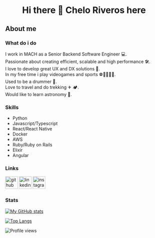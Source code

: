 <h1 align="center">
Hi there 👋 Chelo Riveros here
</h1>

## About me

### What do i do

I work in MACH as a Senior Backend Software Engineer 💻.  
Passionate about creating efficient, scalable and high performance 🛠.  
I love to develop great UX and DX solutions 🔮.  
In my free time i play videogames and sports ⚽🥎🚴‍♀️🏇.  
Used to be a drummer 🥁.  
Love to travel and do trekking ✈ 🏕.  
Would like to learn astronomy 🔭.

### Skills
- Python
- Javascript/Typescript
- React/React Native
- Docker
- AWS
- Ruby/Ruby on Rails
- Elixir
- Angular

### Links
[<img src='https://cdn.jsdelivr.net/npm/simple-icons@3.0.1/icons/github.svg' alt='github' height='40'>](https://github.com/cheloriveros)  [<img src='https://cdn.jsdelivr.net/npm/simple-icons@3.0.1/icons/linkedin.svg' alt='linkedin' height='40'>](https://www.linkedin.com/in/marceloriveros/)  [<img src='https://cdn.jsdelivr.net/npm/simple-icons@3.0.1/icons/instagram.svg' alt='instagram' height='40'>](https://www.instagram.com/cheloriveross/) 

### Stats

[![My GitHub stats](https://github-readme-stats.vercel.app/api?username=CheloRiveros&count_private=true&show_icons=true&theme=tokyonight)](https://github.com/anuraghazra/github-readme-stats)

[![Top Langs](https://github-readme-stats.vercel.app/api/top-langs/?username=CheloRiveros&layout=compact)](https://github.com/anuraghazra/github-readme-stats)

![Profile views](https://gpvc.arturio.dev/cheloriveros) 
